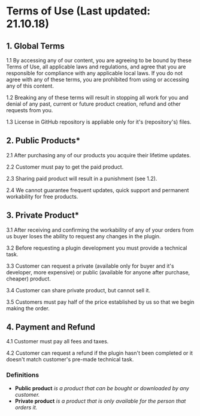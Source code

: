 # Terms of Use (Last updated: 21.10.18)

## 1. Global Terms
1.1 By accessing any of our content, you are agreeing to be bound by these Terms of Use, all applicable laws and regulations, and agree that you are responsible for compliance with any applicable local laws. If you do not agree with any of these terms, you are prohibited from using or accessing any of this content.

1.2 Breaking any of these terms will result in stopping all work for you and denial of any past, current or future product creation, refund and other requests from you.

1.3 License in GitHub repository is appliable only for it's (repository's) files.

## 2. Public Products*
2.1 After purchasing any of our products you acquire their lifetime updates.

2.2 Customer must pay to get the paid product.

2.3 Sharing paid product will result in a punishment (see 1.2).

2.4 We cannot guarantee frequent updates, quick support and permanent workability for free products.

## 3. Private Product*
3.1 After receiving and confirming the workability of any of your orders from us buyer loses the ability to request any changes in the plugin.

3.2 Before requesting a plugin development you must provide a technical task.

3.3 Customer can request a private (available only for buyer and it's developer, more expensive) or public (available for anyone after purchase, cheaper) product.

3.4 Customer can share private product, but cannot sell it.

3.5 Customers must pay half of the price established by us so that we begin making the order.

## 4. Payment and Refund
4.1 Customer must pay all fees and taxes.

4.2 Customer can request a refund if the plugin hasn't been completed or it doesn't match customer's pre-made technical task.

### Definitions
* **Public product** *is a product that can be bought or downloaded by any customer.*
* **Private product** *is a product that is only available for the person that orders it.*